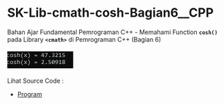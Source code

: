# SK-Lib-cmath-cosh-Bagian6__CPP
Bahan Ajar Fundamental Pemrograman C++ - Memahami Function <code><b>cosh()</b></code> pada Library <code><b>&lt;cmath></b></code> di Pemrograman C++ (Bagian 6)<br><br>
<img src="https://github.com/RizkyKhapidsyah/SK-Lib-cmath-cosh-Bagian6__CPP/blob/master/SK-Lib-cmath-cosh-Bagian6__CPP/result/001.PNG"><br><br>
Lihat Source Code : <br>
- <a href="https://github.com/RizkyKhapidsyah/SK-Lib-cmath-cosh-Bagian6__CPP/blob/master/SK-Lib-cmath-cosh-Bagian6__CPP/Source.cpp">Program</a>
